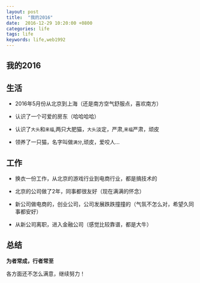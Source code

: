 ```yaml
---
layout: post
title:  "我的2016"
date:  2016-12-29 10:20:00 +0800
categories: life
tags: life
keywords: life,web1992
---
```



我的2016
---

<!--more-->


生活
---

- 2016年5月份从北京到上海（还是南方空气舒服点，喜欢南方）

- 认识了一个可爱的房东（哈哈哈哈）

- 认识了`大头`和`来福`,两只大肥猫，`大头`淡定，严肃,`来福`严肃，顽皮

- 领养了一只猫，名字叫做`满分`,顽皮，爱咬人...


工作
---

- 换衣一份工作，从北京的游戏行业到电商行业，都是搞技术的

- 北京的公司做了2年，同事都很友好（现在满满的怀念）

- 新公司做电商的，创业公司，公司发展跌跌撞撞的（气氛不怎么对，希望久同事都安好）

- 从新公司离职，进入金融公司（感觉比较靠谱，都是大牛）


总结
--

**为者常成，行者常至**


各方面还不怎么满意，继续努力！









